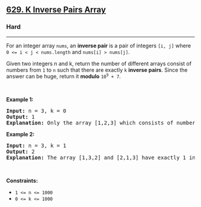 <h2><a href="https://leetcode.com/problems/k-inverse-pairs-array/">629. K Inverse Pairs Array</a></h2><h3>Hard</h3><hr><div style="user-select: auto;"><p style="user-select: auto;">For an integer array <code style="user-select: auto;">nums</code>, an <strong style="user-select: auto;">inverse pair</strong> is a pair of integers <code style="user-select: auto;">[i, j]</code> where <code style="user-select: auto;">0 &lt;= i &lt; j &lt; nums.length</code> and <code style="user-select: auto;">nums[i] &gt; nums[j]</code>.</p>

<p style="user-select: auto;">Given two integers n and k, return the number of different arrays consist of numbers from <code style="user-select: auto;">1</code> to <code style="user-select: auto;">n</code> such that there are exactly <code style="user-select: auto;">k</code> <strong style="user-select: auto;">inverse pairs</strong>. Since the answer can be huge, return it <strong style="user-select: auto;">modulo</strong> <code style="user-select: auto;">10<sup style="user-select: auto;">9</sup> + 7</code>.</p>

<p style="user-select: auto;">&nbsp;</p>
<p style="user-select: auto;"><strong style="user-select: auto;">Example 1:</strong></p>

<pre style="user-select: auto;"><strong style="user-select: auto;">Input:</strong> n = 3, k = 0
<strong style="user-select: auto;">Output:</strong> 1
<strong style="user-select: auto;">Explanation:</strong> Only the array [1,2,3] which consists of numbers from 1 to 3 has exactly 0 inverse pairs.
</pre>

<p style="user-select: auto;"><strong style="user-select: auto;">Example 2:</strong></p>

<pre style="user-select: auto;"><strong style="user-select: auto;">Input:</strong> n = 3, k = 1
<strong style="user-select: auto;">Output:</strong> 2
<strong style="user-select: auto;">Explanation:</strong> The array [1,3,2] and [2,1,3] have exactly 1 inverse pair.
</pre>

<p style="user-select: auto;">&nbsp;</p>
<p style="user-select: auto;"><strong style="user-select: auto;">Constraints:</strong></p>

<ul style="user-select: auto;">
	<li style="user-select: auto;"><code style="user-select: auto;">1 &lt;= n &lt;= 1000</code></li>
	<li style="user-select: auto;"><code style="user-select: auto;">0 &lt;= k &lt;= 1000</code></li>
</ul>
</div>